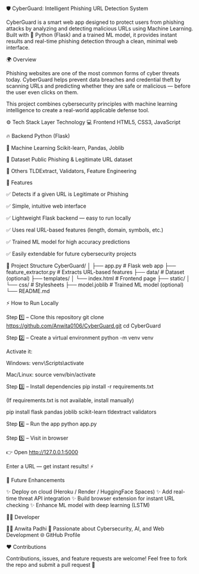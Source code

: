 🛡️ CyberGuard: Intelligent Phishing URL Detection System

CyberGuard is a smart web app designed to protect users from phishing attacks by analyzing and detecting malicious URLs using Machine Learning.
Built with 🧠 Python (Flask) and a trained ML model, it provides instant results and real-time phishing detection through a clean, minimal web interface.

🌍 Overview

Phishing websites are one of the most common forms of cyber threats today.
CyberGuard helps prevent data breaches and credential theft by scanning URLs and predicting whether they are safe or malicious — before the user even clicks on them.

This project combines cybersecurity principles with machine learning intelligence to create a real-world applicable defense tool.

⚙️ Tech Stack
Layer	Technology
💻 Frontend	HTML5, CSS3, JavaScript

🔥 Backend	Python (Flask)

🧠 Machine Learning	Scikit-learn, Pandas, Joblib

📂 Dataset	Public Phishing & Legitimate URL dataset

🧰 Others	TLDExtract, Validators, Feature Engineering

🚀 Features

✅ Detects if a given URL is Legitimate or Phishing

✅ Simple, intuitive web interface

✅ Lightweight Flask backend — easy to run locally

✅ Uses real URL-based features (length, domain, symbols, etc.)

✅ Trained ML model for high accuracy predictions

✅ Easily extendable for future cybersecurity projects


🧩 Project Structure
CyberGuard/
│
├── app.py                   # Flask web app
├── feature_extractor.py     # Extracts URL-based features
├── data/                    # Dataset (optional)
├── templates/
│   └── index.html           # Frontend page
├── static/
│   └── css/                 # Stylesheets
├── model.joblib             # Trained ML model (optional)
└── README.md

⚡ How to Run Locally





Step 1️⃣ – Clone this repository
git clone https://github.com/Anwita0106/CyberGuard.git
cd CyberGuard





Step 2️⃣ – Create a virtual environment
python -m venv venv


Activate it:

Windows: venv\Scripts\activate

Mac/Linux: source venv/bin/activate

Step 3️⃣ – Install dependencies
pip install -r requirements.txt


(If requirements.txt is not available, install manually)

pip install flask pandas joblib scikit-learn tldextract validators

Step 4️⃣ – Run the app
python app.py

Step 5️⃣ – Visit in browser

👉 Open http://127.0.0.1:5000

Enter a URL — get instant results! ⚡

🧠 Future Enhancements

✨ Deploy on cloud (Heroku / Render / HuggingFace Spaces)
✨ Add real-time threat API integration
✨ Build browser extension for instant URL checking
✨ Enhance ML model with deep learning (LSTM)

🧑‍💻 Developer

👩‍💻 Anwita Padhi
💬 Passionate about Cybersecurity, AI, and Web Development
🌐 GitHub Profile

❤️ Contributions

Contributions, issues, and feature requests are welcome!
Feel free to fork the repo and submit a pull request 💪
